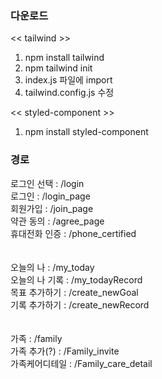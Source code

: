 ### 다운로드 
<< tailwind >>
1. npm install tailwind
2. npm tailwind init
3. index.js 파일에 import
4. tailwind.config.js 수정

<< styled-component >>
1. npm install styled-component

### 경로
로그인 선택 : /login <br/>
로그인 : /login_page <br/>
회원가입 : /join_page <br/>
약관 동의 : /agree_page <br/>
휴대전화 인증 : /phone_certified <br/>
<br/> <br/>
오늘의 나 : /my_today <br/>
오늘의 나 기록 : /my_todayRecord <br/>
목표 추가하기 : /create_newGoal <br/>
기록 추가하기 : /create_newRecord <br/>
<br/> <br/>
가족 : /family <br/>
가족 추가(?) : /Family_invite <br/>
가족케어디테일 : /Family_care_detail <br/>